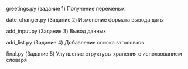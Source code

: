 greetings.py (задание 1) Получение переменых

date_changer.py (Задание 2) Изменение формата вывода даты

add_input.py (Задание 3) Вывод данных

add_list.py (Задание 4) Добавление списка заголовков

final.py (Задание 5) Улутшение структуры хранения с исползованием словаря
